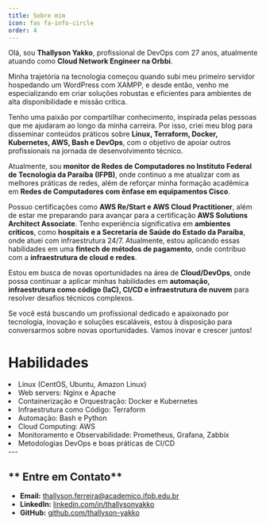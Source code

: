 ```yaml
---
title: Sobre mim
icon: fas fa-info-circle
order: 4
---
```


Olá, sou **Thallyson Yakko**, profissional de DevOps com 27 anos, atualmente atuando como **Cloud Network Engineer na Orbbi**.  

Minha trajetória na tecnologia começou quando subi meu primeiro servidor hospedando um WordPress com XAMPP, e desde então, venho me especializando em criar soluções robustas e eficientes para ambientes de alta disponibilidade e missão crítica.  

Tenho uma paixão por compartilhar conhecimento, inspirada pelas pessoas que me ajudaram ao longo da minha carreira. Por isso, criei meu blog para disseminar conteúdos práticos sobre **Linux, Terraform, Docker, Kubernetes, AWS, Bash e DevOps**, com o objetivo de apoiar outros profissionais na jornada de desenvolvimento técnico.  

Atualmente, sou **monitor de Redes de Computadores no Instituto Federal de Tecnologia da Paraíba (IFPB)**, onde continuo a me atualizar com as melhores práticas de redes, além de reforçar minha formação acadêmica em **Redes de Computadores com ênfase em equipamentos Cisco**.  

Possuo certificações como **AWS Re/Start e AWS Cloud Practitioner**, além de estar me preparando para avançar para a certificação **AWS Solutions Architect Associate**. Tenho experiência significativa em **ambientes críticos**, como **hospitais e a Secretaria de Saúde do Estado da Paraíba**, onde atuei com infraestrutura 24/7. Atualmente, estou aplicando essas habilidades em uma **fintech de métodos de pagamento**, onde contribuo com a **infraestrutura de cloud e redes**.  

Estou em busca de novas oportunidades na área de **Cloud/DevOps**, onde possa continuar a aplicar minhas habilidades em **automação, infraestrutura como código (IaC), CI/CD e infraestrutura de nuvem** para resolver desafios técnicos complexos.  

Se você está buscando um profissional dedicado e apaixonado por tecnologia, inovação e soluções escaláveis, estou à disposição para conversarmos sobre novas oportunidades. Vamos inovar e crescer juntos! 

# Habilidades
   <li> Linux (CentOS, Ubuntu, Amazon Linux)</li>
   <li> Web servers: Nginx e Apache</li>
   <li> Containerização e Orquestração: Docker e Kubernetes</li>
   <li> Infraestrutura como Código: Terraform</li>
   <li> Automação: Bash e Python</li>
   <li> Cloud Computing: AWS</li>
   <li> Monitoramento e Observabilidade: Prometheus, Grafana, Zabbix</li>
   <li> Metodologias DevOps e boas práticas de CI/CD</li>
  ---

## ** Entre em Contato**  

<ul>
  <li><i class="fas fa-envelope"></i> <strong>Email:</strong> <a href="mailto:thallyson.ferreira@academico.ifpb.edu.br">thallyson.ferreira@academico.ifpb.edu.br</a></li>
  <li><i class="fab fa-linkedin"></i> <strong>LinkedIn:</strong> <a href="https://linkedin.com/in/thallysonyakko" target="_blank">linkedin.com/in/thallysonyakko</a></li>
  <li><i class="fab fa-github"></i> <strong>GitHub:</strong> <a href="https://github.com/thallyson-yakko" target="_blank">github.com/thallyson-yakko</a></li>
</ul>
